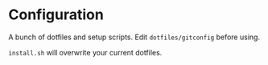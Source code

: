 # Configuration
A bunch of dotfiles and setup scripts. Edit `dotfiles/gitconfig` before using.

`install.sh` will overwrite your current dotfiles.


